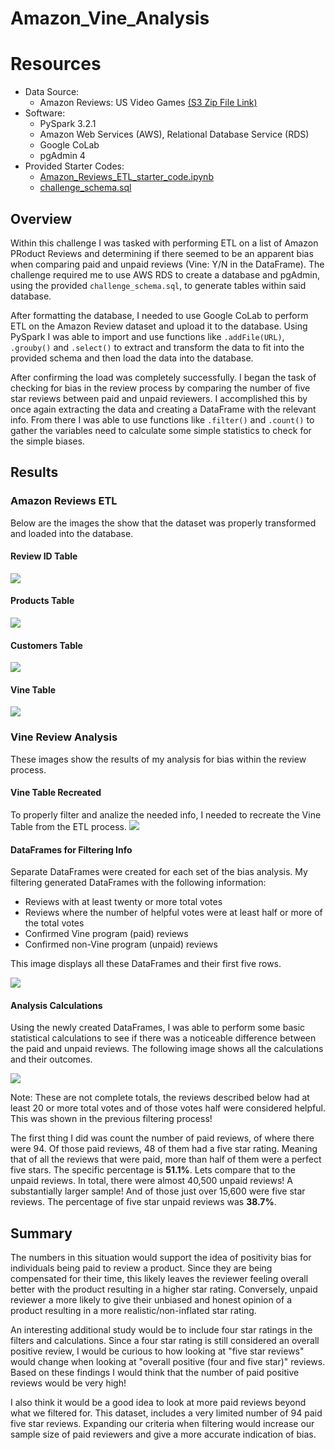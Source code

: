 # Amazon_Vine_Analysis

# Resources
*   Data Source: 
    *   Amazon Reviews: US Video Games [(S3 Zip File Link)](https://s3.amazonaws.com/amazon-reviews-pds/tsv/amazon_reviews_us_Video_Games_v1_00.tsv.gz)
*   Software: 
    *   PySpark 3.2.1
    *   Amazon Web Services (AWS), Relational Database Service (RDS)
    *   Google CoLab
    *   pgAdmin 4
*   Provided Starter Codes:
    *   [Amazon_Reviews_ETL_starter_code.ipynb](https://github.com/KevinDBrian/Amazon_Vine_Analysis/blob/main/resources/Amazon_Reviews_ETL_starter_code.ipynb)
    *   [challenge_schema.sql](https://github.com/KevinDBrian/Amazon_Vine_Analysis/blob/main/resources/challenge_schema.sql)

## Overview
Within this challenge I was tasked with performing ETL on a list of Amazon PRoduct Reviews and determining if there seemed to be an apparent bias when comparing paid and unpaid reviews (Vine: Y/N in the DataFrame). The challenge required me to use AWS RDS to create a database and pgAdmin, using the provided `challenge_schema.sql`, to generate tables within said database.

After formatting the database, I needed to use Google CoLab to perform ETL on the Amazon Review dataset and upload it to the database. Using PySpark I was able to import and use functions like `.addFile(URL)`, `.grouby()` and `.select()` to extract and transform the data to fit into the provided schema and then load the data into the database.

After confirming the load was completely successfully. I began the task of checking for bias in the review process by comparing the number of five star reviews between paid and unpaid reviewers. I accomplished this by once again extracting the data and creating a DataFrame with the relevant info. From there I was able to use functions like `.filter()` and `.count()` to gather the variables need to calculate some simple statistics to check for the simple biases. 

## Results
### Amazon Reviews ETL
Below are the images the show that the dataset was properly transformed and loaded into the database.

#### Review ID Table
![](img/pgadmin_review_id_table.png)

#### Products Table
![](img/pgadmin_products_table.png)

#### Customers Table
![](img/pgadmin_customers_table.png)

#### Vine Table
![](img/pgadmin_vine_table.png)




### Vine Review Analysis
These images show the results of my analysis for bias within the review process.

#### Vine Table Recreated
To properly filter and analize the needed info, I needed to recreate the Vine Table from the ETL process.
![](img/vine_recreated_table.png)

#### DataFrames for Filtering Info
Separate DataFrames were created for each set of the bias analysis. 
My filtering generated DataFrames with the following information:
*   Reviews with at least twenty or more total votes
*   Reviews where the number of helpful votes were at least half or more of the total votes
*   Confirmed Vine program (paid) reviews
*   Confirmed non-Vine program (unpaid) reviews

This image displays all these DataFrames and their first five rows.

![](img/vine_filters.png)

#### Analysis Calculations
Using the newly created DataFrames, I was able to perform some basic statistical calculations to see if there was a noticeable difference between the paid and unpaid reviews. The following image shows all the calculations and their outcomes.

![](img/vine_5s.png)

Note: These are not complete totals, the reviews described below had at least 20 or more total votes and of those votes half were considered helpful. This was shown in the previous filtering process!

The first thing I did was count the number of paid reviews, of where there were 94. Of those paid reviews, 48 of them had a five star rating. Meaning that of all the reviews that were paid, more than half of them were a perfect five stars. The specific percentage is **51.1%**. Lets compare that to the unpaid reviews. In total, there were almost 40,500 unpaid reviews! A substantially larger sample! And of those just over 15,600 were five star reviews. The percentage of five star unpaid reviews was **38.7%**.

## Summary
The numbers in this situation would support the idea of positivity bias for individuals being paid to review a product. Since they are being compensated for their time, this likely leaves the reviewer feeling overall better with the product resulting in a higher star rating. Conversely, unpaid reviewer a more likely to give their unbiased and honest opinion of a product resulting in a more realistic/non-inflated star rating.

An interesting additional study would be to include four star ratings in the filters and calculations. Since a four star rating is still considered an overall positive review, I would be curious to how looking at "five star reviews" would change when looking at "overall positive (four and five star)" reviews. Based on these findings I would think that the number of paid positive reviews would be very high!

I also think it would be a good idea to look at more paid reviews beyond what we filtered for. This dataset, includes a very limited number of 94 paid five star reviews. Expanding our criteria when filtering would increase our sample size of paid reviewers and give a more accurate indication of bias.  
